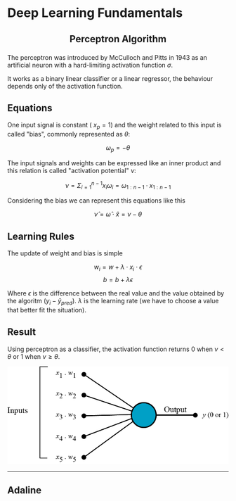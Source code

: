 # Deep Learning Fundamentals

## <p align="center"> Perceptron Algorithm

The perceptron was introduced by McCulloch and Pitts in 1943 as an
artificial neuron with a hard-limiting activation function $\sigma$.

It works as a binary linear classifier or a linear regressor, the behaviour depends only of the activation function.

## **Equations**

One input signal is constant ( $x_p = 1$) and the weight related to this input is called "bias", commonly represented as $\theta$:
  
$$ \omega_p = - \theta $$

The input signals and weights can be expressed like an inner product and this relation is called "activation potential" $\nu$:

$$ \nu = \Sigma_{i=1}^{n - 1} x_i \omega_i  = \omega_{1:n-1} \cdot x_{1:n-1}$$

Considering the bias we can represent this equations like this

$$ \hat{\nu} = \hat{\omega} \cdot \hat{x} = \nu - \theta$$

## **Learning Rules**

The update of weight and bias is simple

$$ w_i = w + \lambda \cdot x_i \cdot \epsilon$$
$$ b = b + \lambda \epsilon$$

Where $\epsilon$ is the difference between the real value and the value obtained by the algoritm $( y_i - \hat{y}_{pred} )$. $\lambda$ is the learning rate (we have to choose a value that better fit the situation).

## **Result**

Using perceptron as a classifier, the activation function returns $0$ when $\nu < \theta$ or $1$ when $\nu \geq \theta$.

![Perceptron](perceptron/graphs/perceptron.png)
____

## Adaline
